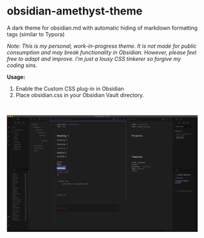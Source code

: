 # obsidian-amethyst-theme
<p>A dark theme for obsidian.md with automatic hiding of markdown formatting tags (similar to Typora)</p>
<p><i>Note: This is my personal, work-in-progress theme. It is not made for public consumption and may break functionality in Obsidian. However, please feel free to adapt and improve. I'm just a lousy CSS tinkerer so forgive my coding sins.</i></p>

<p>
  <b>Usage:</b>
  <br>
  <ol>
    <li>Enable the Custom CSS plug-in in Obsidian</li>
    <li>Place obsidian.css in your Obsidian Vault directory.</li>
  </ol>
</p>
<br>

![Screenshot](/obsidian-amethyst-theme-screenshot.jpg?raw=true "Screenshot")
